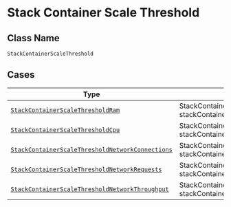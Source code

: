 
# Stack Container Scale Threshold

## Class Name

`StackContainerScaleThreshold`

## Cases

| Type | Factory Method |
|  --- | --- |
| [`StackContainerScaleThresholdRam`](../../../doc/models/stack-container-scale-threshold-ram.md) | StackContainerScaleThreshold.FromStackContainerScaleThresholdRam(StackContainerScaleThresholdRam stackContainerScaleThresholdRam) |
| [`StackContainerScaleThresholdCpu`](../../../doc/models/stack-container-scale-threshold-cpu.md) | StackContainerScaleThreshold.FromStackContainerScaleThresholdCpu(StackContainerScaleThresholdCpu stackContainerScaleThresholdCpu) |
| [`StackContainerScaleThresholdNetworkConnections`](../../../doc/models/stack-container-scale-threshold-network-connections.md) | StackContainerScaleThreshold.FromStackContainerScaleThresholdNetworkConnections(StackContainerScaleThresholdNetworkConnections stackContainerScaleThresholdNetworkConnections) |
| [`StackContainerScaleThresholdNetworkRequests`](../../../doc/models/stack-container-scale-threshold-network-requests.md) | StackContainerScaleThreshold.FromStackContainerScaleThresholdNetworkRequests(StackContainerScaleThresholdNetworkRequests stackContainerScaleThresholdNetworkRequests) |
| [`StackContainerScaleThresholdNetworkThroughput`](../../../doc/models/stack-container-scale-threshold-network-throughput.md) | StackContainerScaleThreshold.FromStackContainerScaleThresholdNetworkThroughput(StackContainerScaleThresholdNetworkThroughput stackContainerScaleThresholdNetworkThroughput) |

